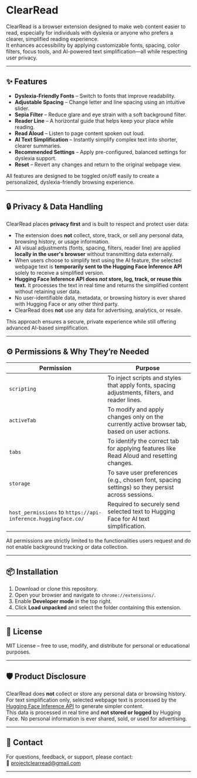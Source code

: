 # ClearRead

ClearRead is a browser extension designed to make web content easier to read, especially for individuals with dyslexia or anyone who prefers a clearer, simplified reading experience.  
It enhances accessibility by applying customizable fonts, spacing, color filters, focus tools, and AI-powered text simplification—all while respecting user privacy.

---

## ✨ Features

- **Dyslexia-Friendly Fonts** – Switch to fonts that improve readability.
- **Adjustable Spacing** – Change letter and line spacing using an intuitive slider.
- **Sepia Filter** – Reduce glare and eye strain with a soft background filter.
- **Reader Line** – A horizontal guide that helps keep your place while reading.
- **Read Aloud** – Listen to page content spoken out loud.
- **AI Text Simplification** – Instantly simplify complex text into shorter, clearer summaries.
- **Recommended Settings** – Apply pre-configured, balanced settings for dyslexia support.
- **Reset** – Revert any changes and return to the original webpage view.

All features are designed to be toggled on/off easily to create a personalized, dyslexia-friendly browsing experience.

---

## 🔒 Privacy & Data Handling

ClearRead places **privacy first** and is built to respect and protect user data:

- The extension does **not** collect, store, track, or sell any personal data, browsing history, or usage information.
- All visual adjustments (fonts, spacing, filters, reader line) are applied **locally in the user's browser** without transmitting data externally.
- When users choose to simplify text using the AI feature, the selected webpage text is **temporarily sent to the Hugging Face Inference API** solely to receive a simplified version.
- **Hugging Face Inference API does *not* store, log, track, or reuse this text.** It processes the text in real time and returns the simplified content without retaining user data.
- No user-identifiable data, metadata, or browsing history is ever shared with Hugging Face or any other third party.
- ClearRead does **not** use any data for advertising, analytics, or resale.

This approach ensures a secure, private experience while still offering advanced AI-based simplification.

---

## ⚙️ Permissions & Why They’re Needed

| Permission                                            | Purpose                                                                                                        |
|------------------------------------------------------|---------------------------------------------------------------------------------------------------------------|
| `scripting`                                          | To inject scripts and styles that apply fonts, spacing adjustments, filters, and reader lines.                |
| `activeTab`                                          | To modify and apply changes only on the currently active browser tab, based on user actions.                   |
| `tabs`                                               | To identify the correct tab for applying features like Read Aloud and resetting changes.                       |
| `storage`                                            | To save user preferences (e.g., chosen font, spacing settings) so they persist across sessions.                |
| `host_permissions` to `https://api-inference.huggingface.co/` | Required to securely send selected text to Hugging Face for AI text simplification.                            |

All permissions are strictly limited to the functionalities users request and do not enable background tracking or data collection.

---

## 📦 Installation

1. Download or clone this repository.
2. Open your browser and navigate to `chrome://extensions/`.
3. Enable **Developer mode** in the top right.
4. Click **Load unpacked** and select the folder containing this extension.

---

## 📜 License

MIT License – free to use, modify, and distribute for personal or educational purposes.

---

## 🛡 Product Disclosure

ClearRead does **not** collect or store any personal data or browsing history.  
For text simplification only, selected webpage text is processed by the [Hugging Face Inference API](https://huggingface.co/) to generate simpler content.  
This data is processed in real time and **not stored or logged** by Hugging Face. No personal information is ever shared, sold, or used for advertising.

---

## 📩 Contact

For questions, feedback, or support, please contact:  
📧 projectclearread@gmail.com

---

